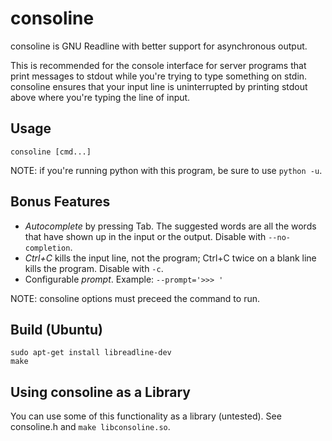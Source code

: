 consoline
=========

consoline is GNU Readline with better support for asynchronous output.

This is recommended for the console interface for server programs that print
messages to stdout while you're trying to type something on stdin.
consoline ensures that your input line is uninterrupted by printing stdout
above where you're typing the line of input.

Usage
-----
```
consoline [cmd...]
```
NOTE: if you're running python with this program, be sure to use `python -u`.

Bonus Features
--------------

* *Autocomplete* by pressing Tab.
  The suggested words are all the words that have shown up in the input or the output.
  Disable with `--no-completion`.
* *Ctrl+C* kills the input line, not the program;
  Ctrl+C twice on a blank line kills the program.
  Disable with `-c`.
* Configurable *prompt*.
  Example: `--prompt='>>> '`

NOTE: consoline options must preceed the command to run.

Build (Ubuntu)
---------------------

```
sudo apt-get install libreadline-dev
make
```

Using consoline as a Library
----------------------

You can use some of this functionality as a library (untested).
See consoline.h and `make libconsoline.so`.


